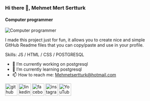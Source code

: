 ### Hi there 👋, Mehmet Mert Sertturk
#### Computer programmer
![Computer programmer](https://media.licdn.com/dms/image/v2/D4E03AQFagSW1agH82w/profile-displayphoto-shrink_400_400/profile-displayphoto-shrink_400_400/0/1702404613135?e=1733356800&v=beta&t=sf-IuSlBuHOoUAbZxbc1O_T7dvBDZO4oxAFVFrHG1VY)

I made this project just for fun, it allows you to create nice and simple GitHub Readme files that you can copy/paste and use in your profile.

Skills:  JS / HTML / CSS / POSTGRESQL 

- 🔭 I’m currently working on postgresql 
- 🌱 I’m currently learning postgresql 
- 📫 How to reach me: Mehmetsertturk@hotmail.com 


[<img src='https://cdn.jsdelivr.net/npm/simple-icons@3.0.1/icons/github.svg' alt='github' height='40'>](https://github.com/mehmetmertsertturk)  [<img src='https://cdn.jsdelivr.net/npm/simple-icons@3.0.1/icons/linkedin.svg' alt='linkedin' height='40'>](https://www.linkedin.com/in/MehmetMertSerttürk/)  [<img src='https://cdn.jsdelivr.net/npm/simple-icons@3.0.1/icons/facebook.svg' alt='facebook' height='40'>](https://www.facebook.com/MehmetMertSerttürk)  [<img src='https://cdn.jsdelivr.net/npm/simple-icons@3.0.1/icons/instagram.svg' alt='instagram' height='40'>](https://www.instagram.com/MehmetMertSerttürk/)  [<img src='https://cdn.jsdelivr.net/npm/simple-icons@3.0.1/icons/youtube.svg' alt='YouTube' height='40'>](https://www.youtube.com/channel/MehmetMertSertturk)  






